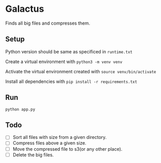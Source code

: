 # Galactus

Finds all big files and compresses them.

## Setup

Python version should be same as specificed in `runtime.txt`

Create a virtual environment with `python3 -m venv venv`

Activate the virtual environment created with `source venv/bin/activate`

Install all dependencies with `pip install -r requirements.txt`

## Run

```
python app.py
```

## Todo

- [ ] Sort all files with size from a given directory.
- [ ] Compress files above a given size.
- [ ] Move the compressed file to s3(or any other place).
- [ ] Delete the big files.
